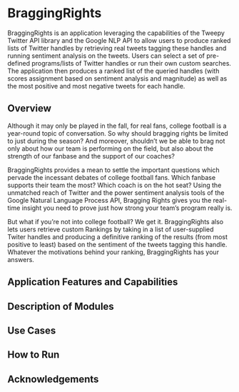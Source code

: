 # BraggingRights
BraggingRights is an application leveraging the capabilities of the Tweepy Twitter API library and the Google NLP API to allow users to produce ranked lists of Twitter handles by retrieving real tweets tagging these handles and running sentiment analysis on the tweets. Users can select a set of pre-defined programs/lists of Twitter handles or run their own custom searches. The application then produces a ranked list of the queried handles (with scores assignment based on sentiment analysis and magnitude) as well as the most positive and most negative tweets for each handle.

## Overview
Although it may only be played in the fall, for real fans, college football is a year-round topic of conversation. So why should bragging rights be limited to just during the season? And moreover, shouldn’t we be able to brag not only about how our team is performing on the field, but also about the strength of our fanbase and the support of our coaches?

BraggingRights provides a mean to settle the important questions which pervade the incessant debates of college football fans. Which fanbase supports their team the most? Which coach is on the hot seat? Using the unmatched reach of Twitter and the power sentiment analysis tools of the Google Natural Language Process API, Bragging Rights gives you the real-time insight you need to prove just how strong your team’s program really is.

But what if you’re not into college football? We get it. BraggingRights also lets users retrieve custom Rankings by taking in a list of user-supplied Twiter handles and producing a definitive ranking of the results (from most positive to least) based on the sentiment of the tweets tagging this handle. Whatever the motivations behind your ranking, BraggingRights has your answers.

## Application Features and Capabilities

## Description of Modules

## Use Cases

## How to Run

## Acknowledgements
